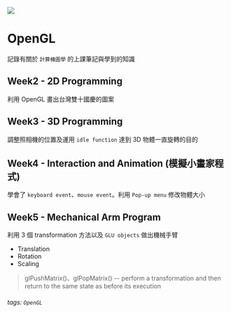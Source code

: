 ![](https://img.shields.io/badge/Class-OpenGL-blue)
# OpenGL

記錄有關於 `計算機圖學` 的上課筆記與學到的知識

## Week2 - 2D Programming
利用 OpenGL 畫出台灣雙十國慶的圖案

## Week3 - 3D Programming
調整照相機的位置及運用 `idle function` 達到 3D 物體一直旋轉的目的

## Week4 - Interaction and Animation (模擬小畫家程式)
學會了 `keyboard event`、`mouse event`。利用 `Pop-up menu` 修改物體大小

## Week5 - Mechanical Arm Program
利用 3 個 transformation 方法以及 `GLU objects` 做出機械手臂
* Translation
* Rotation
* Scaling

> glPushMatrix()、glPopMatrix()
> -- perform a transformation and then return to the same state as before its execution

###### tags: `OpenGL`